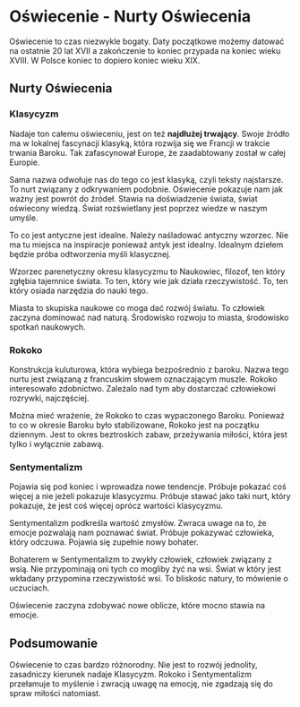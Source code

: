 # Oświecenie - Nurty Oświecenia

Oświecenie to czas niezwykle bogaty. Daty początkowe możemy datować na ostatnie 20 lat XVII a zakończenie to koniec przypada na koniec wieku XVIII. W Polsce koniec to dopiero koniec wieku XIX.

## Nurty Oświecenia

### Klasycyzm

Nadaje ton całemu oświeceniu, jest on też **najdłużej trwający**. Swoje źródło ma w lokalnej fascynacji klasyką, która rozwija się we Francji w trakcie trwania Baroku. Tak zafascynował Europe, że zaadabtowany został w całej Europie. 

Sama nazwa odwołuje nas do tego co jest klasyką, czyli teksty najstarsze. To nurt związany z odkrywaniem podobnie. Oświecenie pokazuje nam jak ważny jest powrót do źródeł. Stawia na doświadzenie świata, świat oświecony wiedzą. Świat rozświetlany jest poprzez wiedze w naszym umyśle.

To co jest antyczne jest idealne. Należy naśladować antyczny wzorzec. Nie ma tu miejsca na inspiracje ponieważ antyk jest idealny. Idealnym dziełem będzie próba odtworzenia myśli klasycznej.

Wzorzec parenetyczny okresu klasycyzmu to Naukowiec, filozof, ten który zgłębia tajemnice świata. To ten, który wie jak działa rzeczywistość. To, ten który osiada narzędzia do nauki tego.

Miasta to skupiska naukowe co moga dać rozwój światu. To człowiek zaczyna dominować nad naturą. Środowisko rozwoju to miasta, środowisko spotkań naukowych.

### Rokoko

Konstrukcja kuluturowa, która wybiega bezpośrednio z baroku. Nazwa tego nurtu jest związaną z francuskim słowem oznaczającym muszle. Rokoko interesowało zdobnictwo. Zależalo nad tym aby dostarczać człowiekowi rozrywki, najczęściej.

Można mieć wrażenie, że Rokoko to czas wypaczonego Baroku. Ponieważ to co w okresie Baroku było stabilizowane, Rokoko jest na początku dziennym. Jest to okres beztroskich zabaw, przeżywania miłości, która jest tylko i wyłącznie zabawą.

### Sentymentalizm

Pojawia się pod koniec i wprowadza nowe tendencje. Próbuje pokazać coś więcej a nie jeżeli pokazuje klasycyzmu. Próbuje stawać jako taki nurt, który pokazuje, że jest coś więcej oprócz wartości klasycyzmu.

Sentymentalizm podkreśla wartość zmysłów. Zwraca uwage na to, że emocje pozwalają nam poznawać świat. Próbuje pokazywać człowieka, który odczuwa. Pojawia się zupełnie nowy bohater.

Bohaterem w Sentymentalizm to zwykły człowiek, człowiek związany z wsią. Nie przypominają oni tych co mogliby żyć na wsi. Świat w który jest wkładany przypomina rzeczywistość wsi. To bliskośc natury, to mówienie o uczuciach.

Oświecenie zaczyna zdobywać nowe oblicze, które mocno stawia na emocje.


## Podsumowanie

Oświecenie to czas bardzo różnorodny. Nie jest to rozwój jednolity, zasadniczy kierunek nadaje Klasycyzm. Rokoko i Sentymentalizm przełamuje to myślenie i zwracją uwagę na emocję, nie zgadzają się do spraw miłości natomiast.
